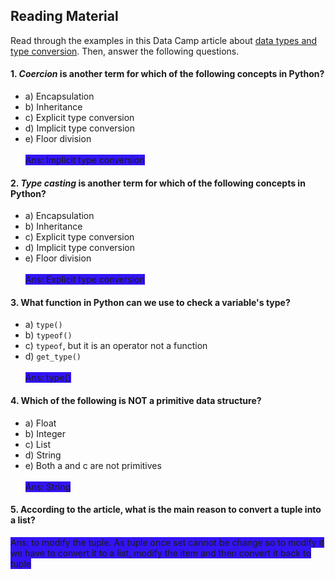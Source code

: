 ## Reading Material

Read through the examples in this Data Camp article about [data types and type conversion](https://www.datacamp.com/community/tutorials/python-data-type-conversion). Then, answer the following questions.

#### 1. _Coercion_ is another term for which of the following concepts in Python?

- a) Encapsulation
- b) Inheritance
- c) Explicit type conversion
- d) Implicit type conversion
- e) Floor division
  <br><br>
  <span style="background-color: #3314F6">Ans: Implicit type conversion</span>

#### 2. _Type casting_ is another term for which of the following concepts in Python?

- a) Encapsulation
- b) Inheritance
- c) Explicit type conversion
- d) Implicit type conversion
- e) Floor division
  <br><br>
  <span style="background-color: #3314F6">Ans: Explicit type conversion</span>

#### 3. What function in Python can we use to check a variable's type?

- a) `type()`
- b) `typeof()`
- c) `typeof`, but it is an operator not a function
- d) `get_type()`
  <br><br>
  <span style="background-color: #3314F6">Ans: type()</span>

#### 4. Which of the following is NOT a primitive data structure?

- a) Float
- b) Integer
- c) List
- d) String
- e) Both a and c are not primitives
  <br><br>
  <span style="background-color: #3314F6">Ans: String</span>

#### 5. According to the article, what is the main reason to convert a tuple into a list?

<span style="background-color: #3314F6">Ans: to modify the tuple. As tuple once set cannot be change so to modify it we have to convert it to a list, modify the item and then convert it back to tuple</span>
